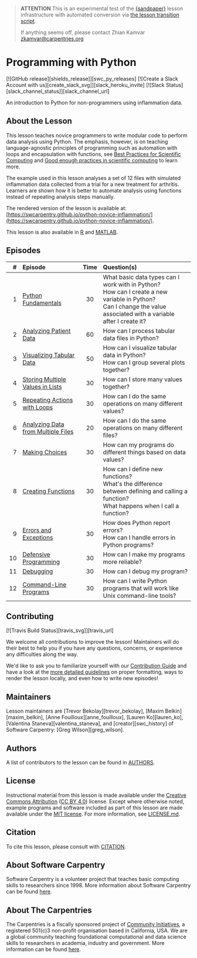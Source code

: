 > **ATTENTION** This is an experimental test of the [{sandpaper}](https://carpentries.github.io/sandpaper-docs) lesson infrastructure
> with automated conversion via [the lesson transition script](https://github.com/data-lessons/lesson-transition/).
> 
> If anything seems off, please contact Zhian Kamvar [zkamvar@carpentries.org](mailto:zkamvar@carpentries.org)

# Programming with Python

[![GitHub release][shields_release]][swc_py_releases]
[![Create a Slack Account with us][create_slack_svg]][slack_heroku_invite]
[![Slack Status][slack_channel_status]][slack_channel_url]

An introduction to Python for non-programmers using inflammation data.

## About the Lesson

This lesson teaches novice programmers to write modular code to perform data analysis
using Python. The emphasis, however, is on teaching language-agnostic principles of
programming such as automation with loops and encapsulation with functions,
see [Best Practices for Scientific Computing][best-practices] and
[Good enough practices in scientific computing][good-practices] to learn more.

The example used in this lesson analyses a set of 12 files with simulated inflammation
data collected from a trial for a new treatment for arthritis. Learners are shown
how it is better to automate analysis using functions instead of repeating analysis
steps manually.

The rendered version of the lesson is available at:
[https://swcarpentry.github.io/python-novice-inflammation/](https://swcarpentry.github.io/python-novice-inflammation/).

This lesson is also available in [R][R] and [MATLAB][MATLAB].

## Episodes

| \#   | Episode | Time | Question(s)                                                                  | 
| --: | :------ | :--: | :--------------------------------------------------------------------------- |
| 1   | [Python Fundamentals][episode01]        | 30   | What basic data types can I work with in Python?<br>How can I create a new variable in Python?<br>Can I change the value associated with a variable after I create it?                             | 
| 2   | [Analyzing Patient Data][episode02]        | 60   | How can I process tabular data files in Python?                              | 
| 3   | [Visualizing Tabular Data][episode03]        | 50   | How can I visualize tabular data in Python?<br>How can I group several plots together?                                  | 
| 4   | [Storing Multiple Values in Lists][episode04]        | 30   | How can I store many values together?                                        | 
| 5   | [Repeating Actions with Loops][episode05]        | 30   | How can I do the same operations on many different values?                   | 
| 6   | [Analyzing Data from Multiple Files][episode06]        | 20   | How can I do the same operations on many different files?                    | 
| 7   | [Making Choices][episode07]        | 30   | How can my programs do different things based on data values?                | 
| 8   | [Creating Functions][episode08]        | 30   | How can I define new functions?<br>What's the difference between defining and calling a function?<br>What happens when I call a function?                                              | 
| 9   | [Errors and Exceptions][episode09]        | 30   | How does Python report errors?<br>How can I handle errors in Python programs?                                               | 
| 10  | [Defensive Programming][episode10]        | 30   | How can I make my programs more reliable?                                    | 
| 11  | [Debugging][episode11]        | 30   | How can I debug my program?                                                  | 
| 12  | [Command-Line Programs][episode12]        | 30   | How can I write Python programs that will work like Unix command-line tools? | 

## Contributing

[![Travis Build Status][travis_svg]][travis_url]

We welcome all contributions to improve the lesson!
Maintainers will do their best to help you if you have any questions, concerns,
or experience any difficulties along the way.

We'd like to ask you to familiarize yourself with our [Contribution Guide](CONTRIBUTING.md)
and have a look at the [more detailed guidelines][lesson-example] on proper formatting,
ways to render the lesson locally, and even how to write new episodes!

## Maintainers

Lesson maintainers are [Trevor Bekolay][trevor_bekolay], [Maxim Belkin][maxim_belkin],
[Anne Fouilloux][anne_fouilloux], [Lauren Ko][lauren_ko], [Valentina Staneva][valentina_staneva],
and [creator][swc_history] of Software Carpentry: [Greg Wilson][greg_wilson].

## Authors

A list of contributors to the lesson can be found in [AUTHORS](AUTHORS).

## License

Instructional material from this lesson is made available under the
[Creative Commons Attribution][cc-by-human] ([CC BY 4.0][cc-by-legal]) license. Except where
otherwise noted, example programs and software included as part of this lesson are made available
under the [MIT license][mit-license]. For more information, see [LICENSE.md](LICENSE.md).

## Citation

To cite this lesson, please consult with [CITATION](CITATION).

## About Software Carpentry

Software Carpentry is a volunteer project that teaches basic computing skills to researchers since
1998\. More information about Software Carpentry can be found [here][swc-about].

## About The Carpentries

The Carpentries is a fiscally sponsored project of [Community Initiatives][community-initiatives],
a registered 501(c)3 non-profit organisation based in California, USA. We are a global community
teaching foundational computational and data science skills to researchers in academia,
industry and government. More information can be found [here][cp-about].

[swc\_py\_releases]: https://github.com/swcarpentry/python-novice-inflammation/releases
[shields\_release]: https://img.shields.io/github/release/swcarpentry/python-novice-inflammation.svg
[slack\_heroku\_invite]: https://swc-slack-invite.herokuapp.com
[create\_slack\_svg]: https://img.shields.io/badge/Create_Slack_Account-The_Carpentries-071159.svg
[slack\_channel\_url]: https://swcarpentry.slack.com/messages/C9Y0L6MF0
[slack\_channel\_status]: https://img.shields.io/badge/Slack_Channel-swc--py--inflammation-E01563.svg
[best-practices]: http://journals.plos.org/plosbiology/article?id=10.1371/journal.pbio.1001745
[good-practices]: http://journals.plos.org/ploscompbiol/article?id=10.1371/journal.pcbi.1005510
[R]: https://github.com/swcarpentry/r-novice-inflammation
[MATLAB]: https://github.com/swcarpentry/matlab-novice-inflammation
[episode01]: https://swcarpentry.github.io/python-novice-inflammation/01-intro/index.html
[episode02]: https://swcarpentry.github.io/python-novice-inflammation/02-numpy/index.html
[episode03]: https://swcarpentry.github.io/python-novice-inflammation/03-matplotlib/index.html
[episode04]: https://swcarpentry.github.io/python-novice-inflammation/04-lists/index.html
[episode05]: https://swcarpentry.github.io/python-novice-inflammation/05-loop/index.html
[episode06]: https://swcarpentry.github.io/python-novice-inflammation/06-files/index.html
[episode07]: https://swcarpentry.github.io/python-novice-inflammation/07-cond/index.html
[episode08]: https://swcarpentry.github.io/python-novice-inflammation/08-func/index.html
[episode09]: https://swcarpentry.github.io/python-novice-inflammation/09-errors/index.html
[episode10]: https://swcarpentry.github.io/python-novice-inflammation/10-defensive/index.html
[episode11]: https://swcarpentry.github.io/python-novice-inflammation/11-debugging/index.html
[episode12]: https://swcarpentry.github.io/python-novice-inflammation/12-cmdline/index.html
[travis\_url]: https://travis-ci.org/swcarpentry/python-novice-inflammation
[travis\_svg]: https://travis-ci.org/swcarpentry/python-novice-inflammation.svg?branch=gh-pages
[lesson-example]: https://carpentries.github.io/lesson-example
[trevor\_bekolay]: http://software-carpentry.org/team/#bekolay_trevor
[maxim\_belkin]: https://github.com/maxim-belkin
[anne\_fouilloux]: https://github.com/annefou
[lauren\_ko]: https://github.com/ldko
[valentina\_staneva]: http://software-carpentry.org/team/#staneva_valentina
[swc\_history]: https://software-carpentry.org/scf/history/
[greg\_wilson]: https://github.com/gvwilson
[cc-by-human]: https://creativecommons.org/licenses/by/4.0/
[cc-by-legal]: https://creativecommons.org/licenses/by/4.0/legalcode
[mit-license]: https://opensource.org/licenses/mit-license.html
[swc-about]: https://software-carpentry.org/about/
[community-initiatives]: https://communityin.org
[cp-about]: https://carpentries.org/about



